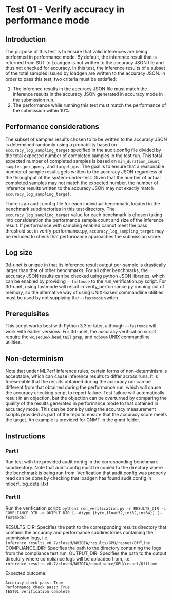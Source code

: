 ﻿
# Test 01 - Verify accuracy in performance mode
## Introduction
The purpose of this test is to ensure that valid inferences are being performed in performance mode. By default, the inference result that is returned from SUT to Loadgen is not written to the accuracy JSON file and thus not checked for accuracy. In this test, the inference results of a subset of the total samples issued by loadgen are written to the accuracy JSON. In order to pass this test, two criteria must be satisfied:

 1. The inference results in the accuracy JSON file must match the inference results in the accuracy JSON generated in accuracy mode in the submission run.
 2. The performance while running this test must match the performance of the submission within 10%. 

## Performance considerations
The subset of samples results chosen to to be written to the accuracy JSON is determined randomly using a probability based on `accuracy_log_sampling_target` specified in the audit.config file divided by the total expected number of completed samples in the test run. This total expected number of completed samples is based on `min_duration_count`, `samples_per_query`, and `target_qps`. The goal is to ensure that a reasonable number of sample results gets written to the accuracy JSON regardless of the throughput of the system-under-test. Given that the number of actual completed samples may not match the expected number, the number of inference results written to the accuracy JSON may not exactly match `accuracy_log_sampling_target`.

There is an audit.config file for each individual benchmark, located in the benchmark subdirectories in this test directory. The `accuracy_log_sampling_target` value for each benchmark is chosen taking into consideration the performance sample count and size of the inference result. If performance with sampling enabled cannot meet the pass threshold set in verify_performance.py, `accuracy_log_sampling_target` may be reduced to check that performance approaches the submission score.

## Log size
3d-unet is unique in that its inference result output per-sample is drastically larger than that of other benchmarks. For all other benchmarks, the accuracy JSON results can be checked using python JSON libraries, which can be enabled by providing `--fastmode` to the run_verification.py script. For 3d-unet, using fastmode will result in verify_performance.py running out of memory, so the alternative way of using UNIX-based commandline utilities must be used by not supplying the `--fastmode` switch.

## Prerequisites
This script works best with Python 3.3 or later, although `--fastmode` will work with earlier versions. For 3d-unet, the accuracy verification script require the `wc`,`sed`,`awk`,`head`,`tail`,`grep`, and `md5sum` UNIX commandline utilities.

## Non-determinism
Note that under MLPerf inference rules, certain forms of non-determinism is acceptable, which can cause inference results to differ across runs. It is foreseeable that the results obtained during the accuracy run can be different from that obtained during the performance run, which will cause the accuracy checking script to report failure. Test failure will automatically result in an objection, but the objection can be overturned by comparing the quality of the results generated in performance mode to that obtained in accuracy mode. This can be done by using the accuracy measurement scripts provided as part of the repo to ensure that the accuracy score meets the target. An example is provided for GNMT in the gnmt folder.

## Instructions

### Part I
Run test with the provided audit.config in the corresponding benchmark subdirectory. Note that audit.config must be copied to the directory where the benchmark is being run from. Verification that audit.config was properly read can be done by checking that loadgen has found audit.config in mlperf_log_detail.txt 

### Part II
Run the verification script:
  `python3 run_verification.py -r RESULTS_DIR -c COMPLIANCE_DIR -o OUTPUT_DIR [--dtype {byte,float32,int32,int64}] [--fastmode]`
  
RESULTS_DIR: Specifies the path to the corresponding results directory that contains the accuracy and performance subdirectories containing the submission logs, i.e. `inference_results_v0.7/closed/NVIDIA/results/GPU/resnet/Offline`
COMPLIANCE_DIR: Specifies the path to the directory containing the logs from the compliance test run.
OUTPUT_DIR: Specifies the path to the output directory where compliance logs will be uploaded from, i.e. `inference_results_v0.7/closed/NVIDIA/compliance/GPU/resnet/Offline`

Expected outcome:

    Accuracy check pass: True                
    Performance check pass: True             
    TEST01 verification complete        

     



